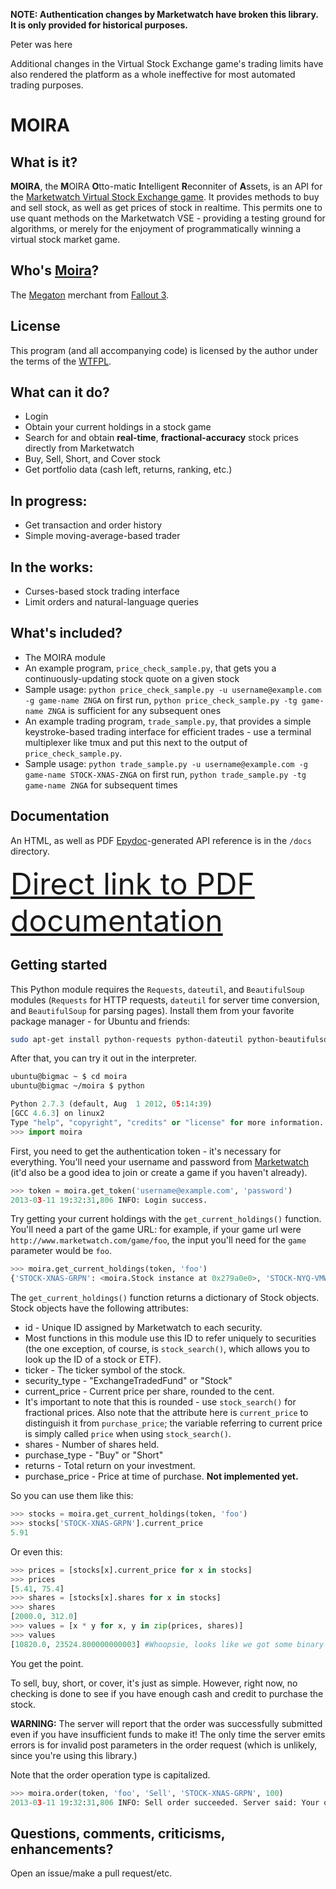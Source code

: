 <b>NOTE: Authentication changes by Marketwatch have broken this library.
It is only provided for historical purposes.</b>

Peter was here

Additional changes in the Virtual Stock Exchange game's trading limits have also rendered the platform as a whole ineffective for most automated
trading purposes.

MOIRA
=====

What is it?
-----------
**MOIRA**, the <b>M</b>OIRA <b>O</b>tto-matic <b>I</b>ntelligent <b>R</b>econniter of <b>A</b>ssets, is an API for the [Marketwatch Virtual Stock Exchange game](http://www.marketwatch.com/game). It provides methods to buy and sell stock, as well as get prices of stock in realtime. This permits one to use quant methods on the Marketwatch VSE - providing a testing ground for algorithms, or merely for the enjoyment of programmatically winning a virtual stock market game.

Who's [Moira](http://fallout.wikia.com/wiki/Moira_Brown)?
------------
The [Megaton](http://fallout.wikia.com/wiki/Megaton) merchant from [Fallout 3](http://en.wikipedia.org/wiki/Fallout_3).

License
-------
This program (and all accompanying code) is licensed by the author under the terms of the [WTFPL](http://www.wtfpl.net/).

What can it do?
---------------
* Login
* Obtain your current holdings in a stock game
* Search for and obtain **real-time**, **fractional-accuracy** stock prices directly from Marketwatch
* Buy, Sell, Short, and Cover stock
* Get portfolio data (cash left, returns, ranking, etc.)

In progress:
------------
* Get transaction and order history
* Simple moving-average-based trader

In the works:
-------------
* Curses-based stock trading interface
* Limit orders and natural-language queries

What's included?
----------------
* The MOIRA module
* An example program, `price_check_sample.py`, that gets you a continuously-updating stock quote on a given stock
 * Sample usage: `python price_check_sample.py -u username@example.com -g game-name ZNGA` on first run, `python price_check_sample.py -tg game-name ZNGA` is sufficient for any subsequent ones
* An example trading program, `trade_sample.py`, that provides a simple keystroke-based trading interface for efficient trades - use a terminal multiplexer like tmux and put this next to the output of `price_check_sample.py`.
 * Sample usage: `python trade_sample.py -u username@example.com -g game-name STOCK-XNAS-ZNGA` on first run, `python trade_sample.py -tg game-name ZNGA` for subsequent times

Documentation
-------------
An HTML, as well as PDF [Epydoc](http://epydoc.sourceforge.net/)-generated API reference is in the `/docs` directory.

<font size=14>[Direct link to PDF documentation](https://github.com/brandonwu/moira/blob/master/docs/api.pdf?raw=true)</font>

Getting started
---------------
This Python module requires the `Requests`, `dateutil`, and `BeautifulSoup` modules (`Requests` for HTTP requests, `dateutil` for server time conversion, and `BeautifulSoup` for parsing pages). Install them from your favorite package manager - for Ubuntu and friends:

```bash
sudo apt-get install python-requests python-dateutil python-beautifulsoup
```

After that, you can try it out in the interpreter.

```bash
ubuntu@bigmac ~ $ cd moira
ubuntu@bigmac ~/moira $ python
```

```python
Python 2.7.3 (default, Aug  1 2012, 05:14:39)
[GCC 4.6.3] on linux2
Type "help", "copyright", "credits" or "license" for more information.
>>> import moira
```

First, you need to get the authentication token - it's necessary for everything.
You'll need your username and password from [Marketwatch](http://www.marketwatch.com/game/) (it'd also be a good idea to join or create a game if you haven't already).

```python
>>> token = moira.get_token('username@example.com', 'password')
2013-03-11 19:32:31,806 INFO: Login success.
```

Try getting your current holdings with the `get_current_holdings()` function. You'll need a part of the game URL: for example, if your game url were `http://www.marketwatch.com/game/foo`, the input you'll need for the `game` parameter would be `foo`.

```python
>>> moira.get_current_holdings(token, 'foo')
{'STOCK-XNAS-GRPN': <moira.Stock instance at 0x279a0e0>, 'STOCK-NYQ-VMW': <moira.Stock instance at 0x279a830>}
```
The `get_current_holdings()` function returns a dictionary of Stock objects. Stock objects have the following attributes:
* id - Unique ID assigned by Marketwatch to each security.
 * Most functions in this module use this ID to refer uniquely to securities (the one exception, of course, is `stock_search()`, which allows you to look up the ID of a stock or ETF).
* ticker - The ticker symbol of the stock.
* security_type - "ExchangeTradedFund" or "Stock"
* current_price - Current price per share, rounded to the cent.
 * It's important to note that this is rounded - use `stock_search()` for fractional prices. Also note that the attribute here is `current_price` to distinguish it from `purchase_price`; the variable referring to current price is simply called `price` when using `stock_search()`.
* shares - Number of shares held.
* purchase_type - "Buy" or "Short"
* returns - Total return on your investment.
* purchase_price - Price at time of purchase. **Not implemented yet.**

So you can use them like this:
```python
>>> stocks = moira.get_current_holdings(token, 'foo')
>>> stocks['STOCK-XNAS-GRPN'].current_price
5.91
```

Or even this:
```python
>>> prices = [stocks[x].current_price for x in stocks]
>>> prices
[5.41, 75.4]
>>> shares = [stocks[x].shares for x in stocks]
>>> shares
[2000.0, 312.0]
>>> values = [x * y for x, y in zip(prices, shares)]
>>> values
[10820.0, 23524.800000000003] #Whoopsie, looks like we got some binary rounding errors.
```

You get the point.

To sell, buy, short, or cover, it's just as simple. However, right now, no checking is done to see if you have enough cash and credit to purchase the stock.

**WARNING:** The server will report that the order was successfully submitted even if you have insufficient funds to make it! The only time the server emits errors is for invalid post parameters in the order request (which is unlikely, since you're using this library.)

Note that the order operation type is capitalized.
```python
>>> moira.order(token, 'foo', 'Sell', 'STOCK-XNAS-GRPN', 100)
2013-03-11 19:32:31,806 INFO: Sell order succeeded. Server said: Your order was successfully submitted
```

Questions, comments, criticisms, enhancements?
----------------------------------------------
Open an issue/make a pull request/etc.
